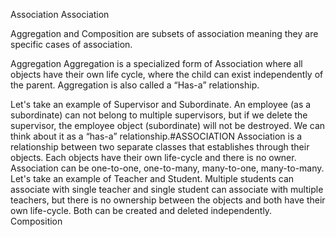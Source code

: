 Association
Association

Aggregation and Composition are subsets of association meaning they are specific cases of association.

Aggregation
Aggregation is a specialized form of Association where all objects have their own life cycle, where the child can exist independently of the parent. Aggregation is also called a “Has-a” relationship.

Let's take an example of Supervisor and Subordinate. An employee (as a subordinate) can not belong to multiple supervisors, but if we delete the supervisor, the employee object (subordinate) will not be destroyed. We can think about it as a “has-a” relationship.#ASSOCIATION
Association is a relationship between two separate classes that establishes through their objects. Each objects have their own life-cycle and there is no owner. Association can be one-to-one, one-to-many, many-to-one, many-to-many.
Let's take an example of Teacher and Student. Multiple students can associate with single teacher and single student can associate with multiple teachers, but there is no ownership between the objects and both have their own life-cycle. Both can be created and deleted independently.
Composition

